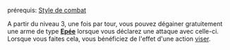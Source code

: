 prérequis: [Style de combat](../../1.%20Talent%20de%20base/Style%20de%20combat.md)

A partir du niveau 3, une fois par tour, vous pouvez dégainer gratuitement une arme de type [**Epée**](../../../../4.%20Equipement%20et%20items/Equipement%20personel/Armes/Armes%20de%20mêlée.md#**Epée**) lorsque vous déclarez une attaque avec celle-ci.
Lorsque vous faites cela, vous bénéficiez de l'effet d'une action [viser](../../../../1.Regles%20generales/1.Regles%20de%20jeu/1.Base/4.Combat.md#viser).